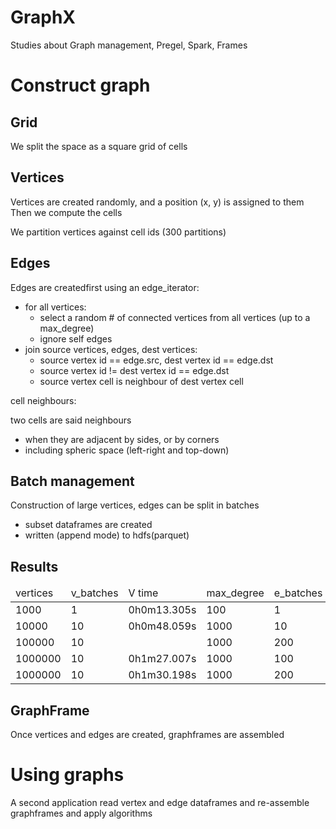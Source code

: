 # GraphX
Studies about Graph management, Pregel, Spark, Frames

Construct graph
===============

Grid
----
We split the space as a square grid of cells

Vertices
--------
Vertices are created randomly, and a position (x, y) is assigned to them
Then we compute the cells

We partition vertices against cell ids (300 partitions)

Edges
-----
Edges are createdfirst using an edge_iterator:

* for all vertices:
  * select a random # of connected vertices from all vertices (up to a max_degree)
  * ignore self edges
* join source vertices, edges, dest vertices:
  * source vertex id == edge.src, dest vertex id == edge.dst
  * source vertex id != dest vertex id == edge.dst
  * source vertex cell is neighbour of dest vertex cell

cell neighbours:

two cells are said neighbours
* when they are adjacent by sides, or by corners
* including spheric space (left-right and top-down)

Batch management
----------------
Construction of large vertices, edges can be split in batches

* subset dataframes are created
* written (append mode) to hdfs(parquet)

Results
-------
<table>
<thead>
<td>vertices</td>
<td>v_batches</td>
<td>V time</td>
<td>max_degree</td>
<td>e_batches</td>
<td>edges</td>
<td>total time</td>
</thead>
<tr>
<td>1000</td>
<td>1</td>
<td>0h0m13.305s</td>
<td>100</td>
<td>1</td>
<td>14</td>
<td>0h0m10.283s</td>
</tr>
<tr>
<td>10000</td>
<td>10</td>
<td>0h0m48.059s</td>
<td>1000</td>
<td>10</td>
<td>1444</td>
<td>0h3m27.544s</td>
</tr>
<tr>
<td>100000</td>
<td>10</td>
<td></td>
<td>1000</td>
<td>200</td>
<td></td>
<td></td>
</tr>
<tr>
<td>1000000</td>
<td>10</td>
<td>0h1m27.007s</td>
<td>1000</td>
<td>100</td>
<td>147045</td>
<td>4h33h24.873s</td>
</tr>
<tr>
<td>1000000</td>
<td>10</td>
<td>0h1m30.198s</td>
<td>1000</td>
<td>200</td>
<td>147003</td>
<td>4h47h24.070s</td>
</tr>
</table>

GraphFrame
----------
Once vertices and edges are created, graphframes are assembled

Using graphs
============
A second application read vertex and edge dataframes and re-assemble graphframes and apply algorithms


